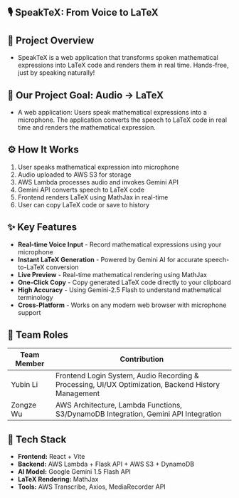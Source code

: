 ## 🎙️ SpeakTeX: From Voice to LaTeX

## 🚀 Project Overview

- SpeakTeX is a web application that transforms spoken mathematical expressions into LaTeX code and renders them in real time. Hands-free, just by speaking naturally!

## 🎯 Our Project Goal: Audio → LaTeX

- A web application: Users speak mathematical expressions into a microphone. The application converts the speech to LaTeX code in real time and renders the mathematical expression.

## ⚙️ How It Works

1. User speaks mathematical expression into microphone
2. Audio uploaded to AWS S3 for storage
3. AWS Lambda processes audio and invokes Gemini API
4. Gemini API converts speech to LaTeX code
5. Frontend renders LaTeX using MathJax in real-time
6. User can copy LaTeX code or save to history

## ✨ Key Features

- **Real-time Voice Input** - Record mathematical expressions using your microphone
- **Instant LaTeX Generation** - Powered by Gemini AI for accurate speech-to-LaTeX conversion
- **Live Preview** - Real-time mathematical rendering using MathJax
- **One-Click Copy** - Copy generated LaTeX code directly to your clipboard
- **High Accuracy** - Using Gemini-2.5 Flash to understand mathematical terminology
- **Cross-Platform** - Works on any modern web browser with microphone support

## 👥 Team Roles

| Team Member | Contribution                                                                                        |
| ----------- | --------------------------------------------------------------------------------------------------- |
| Yubin Li    | Frontend Login System, Audio Recording & Processing, UI/UX Optimization, Backend History Management |
| Zongze Wu   | AWS Architecture, Lambda Functions, S3/DynamoDB Integration, Gemini API Integration                 |

## 🧩 Tech Stack

- **Frontend:** React + Vite
- **Backend:** AWS Lambda + Flask API + AWS S3 + DynamoDB
- **AI Model:** Google Gemini 1.5 Flash API
- **LaTeX Rendering:** MathJax
- **Tools:** AWS Transcribe, Axios, MediaRecorder API
